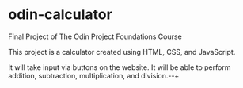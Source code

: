 # odin-calculator
Final Project of The Odin Project Foundations Course

This project is a calculator created using HTML, CSS, and JavaScript.

It will take input via buttons on the website. It will be able to perform addition, subtraction, multiplication, and division.--+
